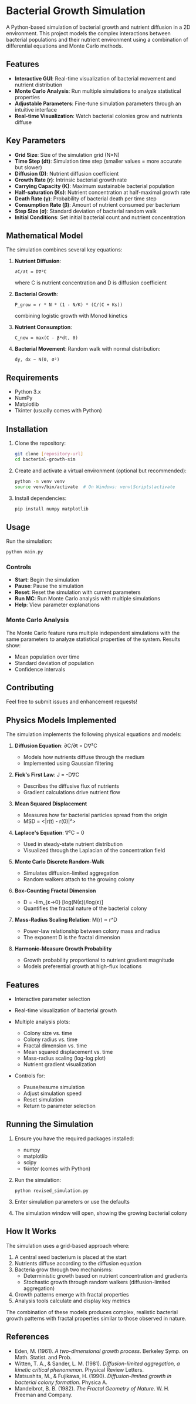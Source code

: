 # Bacterial Growth Simulation

A Python-based simulation of bacterial growth and nutrient diffusion in a 2D environment. This project models the complex interactions between bacterial populations and their nutrient environment using a combination of differential equations and Monte Carlo methods.

## Features

- **Interactive GUI**: Real-time visualization of bacterial movement and nutrient distribution
- **Monte Carlo Analysis**: Run multiple simulations to analyze statistical properties
- **Adjustable Parameters**: Fine-tune simulation parameters through an intuitive interface
- **Real-time Visualization**: Watch bacterial colonies grow and nutrients diffuse

## Key Parameters

- **Grid Size**: Size of the simulation grid (N×N)
- **Time Step (dt)**: Simulation time step (smaller values = more accurate but slower)
- **Diffusion (D)**: Nutrient diffusion coefficient
- **Growth Rate (r)**: Intrinsic bacterial growth rate
- **Carrying Capacity (K)**: Maximum sustainable bacterial population
- **Half-saturation (Ks)**: Nutrient concentration at half-maximal growth rate
- **Death Rate (γ)**: Probability of bacterial death per time step
- **Consumption Rate (β)**: Amount of nutrient consumed per bacterium
- **Step Size (σ)**: Standard deviation of bacterial random walk
- **Initial Conditions**: Set initial bacterial count and nutrient concentration

## Mathematical Model

The simulation combines several key equations:

1. **Nutrient Diffusion**:
   ```
   ∂C/∂t = D∇²C
   ```
   where C is nutrient concentration and D is diffusion coefficient

2. **Bacterial Growth**:
   ```
   P_grow = r * N * (1 - N/K) * (C/(C + Ks))
   ```
   combining logistic growth with Monod kinetics

3. **Nutrient Consumption**:
   ```
   C_new = max(C - β*dt, 0)
   ```

4. **Bacterial Movement**:
   Random walk with normal distribution:
   ```
   dy, dx ~ N(0, σ²)
   ```

## Requirements

- Python 3.x
- NumPy
- Matplotlib
- Tkinter (usually comes with Python)

## Installation

1. Clone the repository:
   ```bash
   git clone [repository-url]
   cd bacterial-growth-sim
   ```

2. Create and activate a virtual environment (optional but recommended):
   ```bash
   python -m venv venv
   source venv/bin/activate  # On Windows: venv\Scripts\activate
   ```

3. Install dependencies:
   ```bash
   pip install numpy matplotlib
   ```

## Usage

Run the simulation:
```bash
python main.py
```

### Controls

- **Start**: Begin the simulation
- **Pause**: Pause the simulation
- **Reset**: Reset the simulation with current parameters
- **Run MC**: Run Monte Carlo analysis with multiple simulations
- **Help**: View parameter explanations

### Monte Carlo Analysis

The Monte Carlo feature runs multiple independent simulations with the same parameters to analyze statistical properties of the system. Results show:
- Mean population over time
- Standard deviation of population
- Confidence intervals

## Contributing

Feel free to submit issues and enhancement requests!

## Physics Models Implemented

The simulation implements the following physical equations and models:

1. **Diffusion Equation**: ∂C/∂t = D∇²C
   - Models how nutrients diffuse through the medium
   - Implemented using Gaussian filtering

2. **Fick's First Law**: J = -D∇C
   - Describes the diffusive flux of nutrients
   - Gradient calculations drive nutrient flow

3. **Mean Squared Displacement**
   - Measures how far bacterial particles spread from the origin
   - MSD = <|r(t) - r(0)|²>

4. **Laplace's Equation**: ∇²C = 0
   - Used in steady-state nutrient distribution
   - Visualized through the Laplacian of the concentration field

5. **Monte Carlo Discrete Random-Walk**
   - Simulates diffusion-limited aggregation
   - Random walkers attach to the growing colony

6. **Box-Counting Fractal Dimension**
   - D = -lim_{ε→0} [log(N(ε))/log(ε)]
   - Quantifies the fractal nature of the bacterial colony

7. **Mass-Radius Scaling Relation**: M(r) ∝ r^D
   - Power-law relationship between colony mass and radius
   - The exponent D is the fractal dimension

8. **Harmonic-Measure Growth Probability**
   - Growth probability proportional to nutrient gradient magnitude
   - Models preferential growth at high-flux locations

## Features

- Interactive parameter selection
- Real-time visualization of bacterial growth
- Multiple analysis plots:
  - Colony size vs. time
  - Colony radius vs. time
  - Fractal dimension vs. time
  - Mean squared displacement vs. time
  - Mass-radius scaling (log-log plot)
  - Nutrient gradient visualization

- Controls for:
  - Pause/resume simulation
  - Adjust simulation speed
  - Reset simulation
  - Return to parameter selection

## Running the Simulation

1. Ensure you have the required packages installed:
   - numpy
   - matplotlib
   - scipy
   - tkinter (comes with Python)

2. Run the simulation:
   ```
   python revised_simulation.py
   ```

3. Enter simulation parameters or use the defaults

4. The simulation window will open, showing the growing bacterial colony

## How It Works

The simulation uses a grid-based approach where:

1. A central seed bacterium is placed at the start
2. Nutrients diffuse according to the diffusion equation
3. Bacteria grow through two mechanisms:
   - Deterministic growth based on nutrient concentration and gradients
   - Stochastic growth through random walkers (diffusion-limited aggregation)
4. Growth patterns emerge with fractal properties
5. Analysis tools calculate and display key metrics

The combination of these models produces complex, realistic bacterial growth patterns with fractal properties similar to those observed in nature.

## References

- Eden, M. (1961). *A two-dimensional growth process*. Berkeley Symp. on Math. Statist. and Prob.
- Witten, T. A., & Sander, L. M. (1981). *Diffusion-limited aggregation, a kinetic critical phenomenon*. Physical Review Letters.
- Matsushita, M., & Fujikawa, H. (1990). *Diffusion-limited growth in bacterial colony formation*. Physica A.
- Mandelbrot, B. B. (1982). *The Fractal Geometry of Nature*. W. H. Freeman and Company. 
